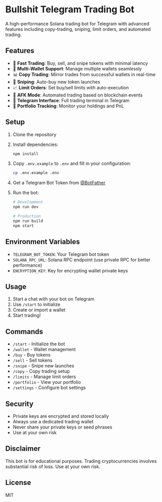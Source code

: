 # Bullshit Telegram Trading Bot

A high-performance Solana trading bot for Telegram with advanced features including copy-trading, sniping, limit orders, and automated trading.

## Features

- 🚀 **Fast Trading**: Buy, sell, and snipe tokens with minimal latency
- 👛 **Multi-Wallet Support**: Manage multiple wallets seamlessly
- 📊 **Copy Trading**: Mirror trades from successful wallets in real-time
- 🎯 **Sniping**: Auto-buy new token launches
- 📈 **Limit Orders**: Set buy/sell limits with auto-execution
- 🤖 **AFK Mode**: Automated trading based on blockchain events
- 📱 **Telegram Interface**: Full trading terminal in Telegram
- 💼 **Portfolio Tracking**: Monitor your holdings and PnL

## Setup

1. Clone the repository
2. Install dependencies:
   ```bash
   npm install
   ```

3. Copy `.env.example` to `.env` and fill in your configuration:
   ```bash
   cp .env.example .env
   ```

4. Get a Telegram Bot Token from [@BotFather](https://t.me/BotFather)

5. Run the bot:
   ```bash
   # Development
   npm run dev

   # Production
   npm run build
   npm start
   ```

## Environment Variables

- `TELEGRAM_BOT_TOKEN`: Your Telegram bot token
- `SOLANA_RPC_URL`: Solana RPC endpoint (use private RPC for better performance)
- `ENCRYPTION_KEY`: Key for encrypting wallet private keys

## Usage

1. Start a chat with your bot on Telegram
2. Use `/start` to initialize
3. Create or import a wallet
4. Start trading!

## Commands

- `/start` - Initialize the bot
- `/wallet` - Wallet management
- `/buy` - Buy tokens
- `/sell` - Sell tokens
- `/snipe` - Snipe new launches
- `/copy` - Copy trading setup
- `/limits` - Manage limit orders
- `/portfolio` - View your portfolio
- `/settings` - Configure bot settings

## Security

- Private keys are encrypted and stored locally
- Always use a dedicated trading wallet
- Never share your private keys or seed phrases
- Use at your own risk

## Disclaimer

This bot is for educational purposes. Trading cryptocurrencies involves substantial risk of loss. Use at your own risk.

## License

MIT
